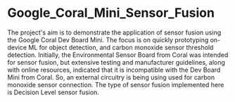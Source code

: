 # Google_Coral_Mini_Sensor_Fusion

The project's aim is to demonstrate the application of sensor fusion using the Google Coral Dev Board Mini. The focus is on quickly prototyping on-device ML for object detection, and carbon monoxide sensor threshold detection. 
Initially, the Environmental Sensor Board from Coral was intended for sensor fusion, but extensive testing and manufacturer guidelines, along with online resources, indicated that it is incompatible with the Dev Board Mini from Coral. So, an external circuitry is being using used for carbon monoxide sensor connection.
The type of sensor fusion implemented here is Decision Level sensor fusion.
